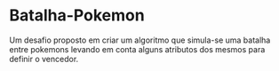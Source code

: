 # Batalha-Pokemon
Um desafio proposto em criar um algoritmo que simula-se uma batalha entre pokemons levando em conta alguns atributos dos mesmos para definir o vencedor.
